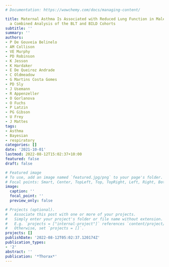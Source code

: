 ```yaml
---
# Documentation: https://wowchemy.com/docs/managing-content/

title: Maternal Asthma Is Associated with Reduced Lung Function in Male Infants in
  a Combined Analysis of the BLT and BILD Cohorts
subtitle: ''
summary: ''
authors:
- P De Gouveia Belinelo
- AM Collison
- VE Murphy
- PD Robinson
- K Jesson
- K Hardaker
- E De Queiroz Andrade
- C Oldmeadow
- G Martins Costa Gomes
- PD Sly
- J Usemann
- R Appenzeller
- O Gorlanova
- O Fuchs
- P Latzin
- PG Gibson
- U Frey
- J Mattes
tags:
- Asthma
- Bayesian
- respiratory
categories: []
date: '2021-10-01'
lastmod: 2022-08-12T15:02:37+10:00
featured: false
draft: false

# Featured image
# To use, add an image named `featured.jpg/png` to your page's folder.
# Focal points: Smart, Center, TopLeft, Top, TopRight, Left, Right, BottomLeft, Bottom, BottomRight.
image:
  caption: ''
  focal_point: ''
  preview_only: false

# Projects (optional).
#   Associate this post with one or more of your projects.
#   Simply enter your project's folder or file name without extension.
#   E.g. `projects = ["internal-project"]` references `content/project/deep-learning/index.md`.
#   Otherwise, set `projects = []`.
projects: []
publishDate: '2022-08-12T05:02:37.120174Z'
publication_types:
- '2'
abstract: ''
publication: '*Thorax*'
---
```

